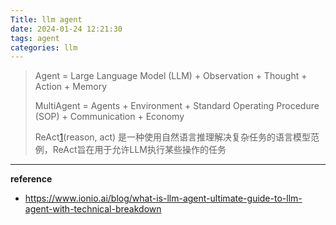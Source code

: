 ```yaml
---
Title: llm agent
date: 2024-01-24 12:21:30
tags: agent
categories: llm
---
```


> Agent = Large Language Model (LLM) + Observation + Thought + Action + Memory
>
> MultiAgent = Agents + Environment + Standard Operating Procedure (SOP) + Communication + Economy
>
> ReAct[1](https://learnprompting.org/zh-Hans/docs/advanced_applications/react#fn-1)(reason, act) 是一种使用自然语言推理解决复杂任务的语言模型范例，ReAct旨在用于允许LLM执行某些操作的任务









---

**reference**

- https://www.ionio.ai/blog/what-is-llm-agent-ultimate-guide-to-llm-agent-with-technical-breakdown


